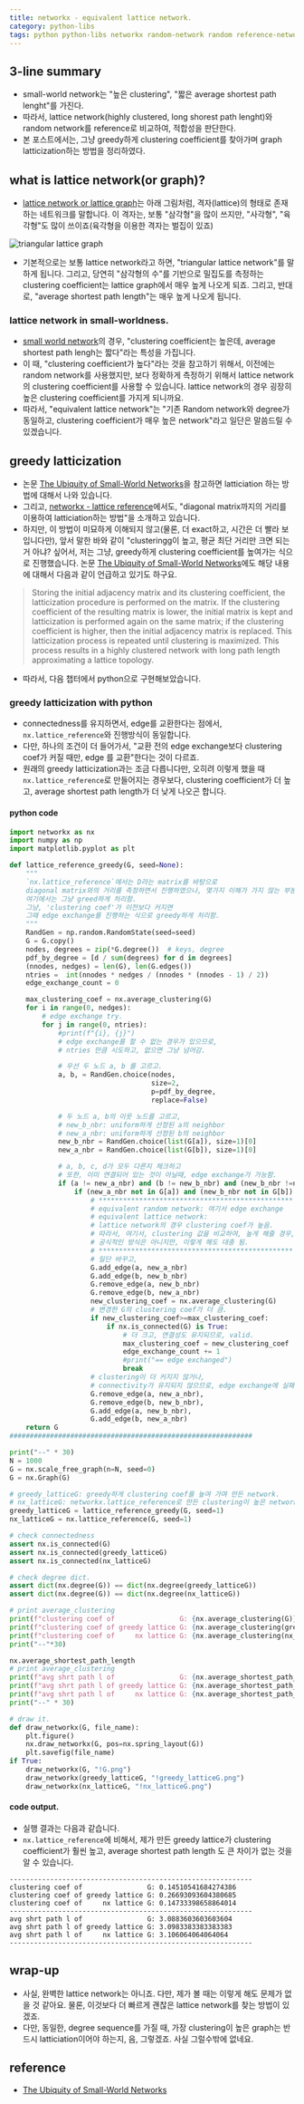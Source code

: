 ```yaml
---
title: networkx - equivalent lattice network. 
category: python-libs
tags: python python-libs networkx random-network random reference-network lattice-network
---
```


## 3-line summary 

- small-world network는 "높은 clustering", "짧은 average shortest path lenght"를 가진다. 
- 따라서, lattice network(highly clustered, long shorest path lenght)와 random network를 reference로 비교하여, 적합성을 판단한다. 
- 본 포스트에서는, 그냥 greedy하게 clustering coefficient를 찾아가며 graph latticization하는 방법을 정리하였다.

## what is lattice network(or graph)? 

- [lattice network or lattice graph](https://en.wikipedia.org/wiki/Lattice_graph)는 아래 그림처럼, 격자(lattice)의 형태로 존재하는 네트워크를 말합니다. 이 격자는, 보통 "삼각형"을 많이 쓰지만, "사각형", "육각형"도 많이 쓰이죠(육각형을 이용한 격자는 벌집이 있죠)

![triangular lattice graph](https://upload.wikimedia.org/wikipedia/commons/thumb/6/63/Triangular_grid_graph.svg/330px-Triangular_grid_graph.svg.png)

- 기본적으로는 보통 lattice network라고 하면, "triangular lattice network"를 말하게 됩니다. 그리고, 당연히 "삼각형의 수"를 기반으로 밀집도를 측정하는 clustering coefficient는 lattice graph에서 매우 높게 나오게 되죠. 그리고, 반대로, "average shortest path length"는 매우 높게 나오게 됩니다.

### lattice network in small-worldness. 

- [small world network](https://en.wikipedia.org/wiki/Small-world_network)의 경우, "clustering coefficient는 높은데, average shortest path lengh는 짧다"라는 특성을 가집니다. 
- 이 때, "clustering coefficient가 높다"라는 것을 참고하기 위해서, 이전에는 random network를 사용했지만, 보다 정확하게 측정하기 위해서 lattice network의 clustering coefficient를 사용할 수 있습니다. lattice network의 경우 굉장히 높은 clustering coefficient를 가지게 되니까요.
- 따라서, "equivalent lattice network"는 "기존 Random network와 degree가 동일하고, clustering coefficient가 매우 높은 network"라고 일단은 말씀드릴 수 있겠습니다. 


## greedy latticization

- 논문 [The Ubiquity of Small-World Networks](https://www.ncbi.nlm.nih.gov/pmc/articles/PMC3604768/)을 참고하면 latticiation 하는 방법에 대해서 나와 있습니다. 
- 그리고, [networkx - lattice reference](https://networkx.github.io/documentation/stable/_modules/networkx/algorithms/smallworld.html#lattice_reference)에서도, "diagonal matrix까지의 거리를 이용하여 latticiation하는 방법"을 소개하고 있습니다. 
- 하지만, 이 방법이 미묘하게 이해되지 않고(물론, 더 exact하고, 시간은 더 빨라 보입니다만), 앞서 말한 바와 같이 "clusteringg이 높고, 평균 최단 거리만 크면 되는거 아냐? 싶어서, 저는 그냥, greedy하게 clustering coefficient를 높여가는 식으로 진행했습니다. 논문 [The Ubiquity of Small-World Networks](https://www.ncbi.nlm.nih.gov/pmc/articles/PMC3604768/)에도 해당 내용에 대해서 다음과 같이 언급하고 있기도 하구요.

> Storing the initial adjacency matrix and its clustering coefficient, the latticization procedure is performed on the matrix. If the clustering coefficient of the resulting matrix is lower, the initial matrix is kept and latticization is performed again on the same matrix; if the clustering coefficient is higher, then the initial adjacency matrix is replaced. This latticization process is repeated until clustering is maximized. This process results in a highly clustered network with long path length approximating a lattice topology.

- 따라서, 다음 챕터에서 python으로 구현해보았습니다. 

### greedy latticization with python 

- connectedness를 유지하면서, edge를 교환한다는 점에서, `nx.lattice_reference`와 진행방식이 동일합니다. 
- 다만, 하나의 조건이 더 들어가서, "교환 전의 edge exchange보다 clustering coef가 커질 때만, edge 를 교환"한다는 것이 다르죠. 
- 원래의 greedy latticization과는 조금 다릅니다만, 오히려 이렇게 했을 때 `nx.lattice_reference`로 만들어지는 경우보다, clustering coefficient가 더 높고, average shortest path length가 더 낮게 나오곤 합니다.

#### python code 

```python 
import networkx as nx
import numpy as np
import matplotlib.pyplot as plt

def lattice_reference_greedy(G, seed=None):
    """
    `nx.lattice_reference`에서는 D라는 matrix를 바탕으로 
    diagonal matrix와의 거리를 측정하면서 진행하였으나, 몇가지 이해가 가지 않는 부분이 있어, 
    여기에서는 그냥 greed하게 처리함. 
    그냥, 'clustering coef'가 이전보다 커지면 
    그때 edge exchange를 진행하는 식으로 greedy하게 처리함.
    """
    RandGen = np.random.RandomState(seed=seed)
    G = G.copy()
    nodes, degrees = zip(*G.degree())  # keys, degree
    pdf_by_degree = [d / sum(degrees) for d in degrees]
    (nnodes, nedges) = len(G), len(G.edges())
    ntries =  int(nnodes * nedges / (nnodes * (nnodes - 1) / 2))
    edge_exchange_count = 0

    max_clustering_coef = nx.average_clustering(G)
    for i in range(0, nedges):
        # edge exchange try.
        for j in range(0, ntries):
            #print(f"{i}, {j}")
            # edge exchange를 할 수 없는 경우가 있으므로,
            # ntries 만큼 시도하고, 없으면 그냥 넘어감.

            # 우선 두 노드 a, b 를 고르고.
            a, b, = RandGen.choice(nodes,
                                   size=2,
                                   p=pdf_by_degree,
                                   replace=False)

            # 두 노드 a, b의 이웃 노드를 고르고,
            # new_b_nbr: uniform하게 선정된 a의 neighbor
            # new_a_nbr: uniform하게 선정된 b의 neighbor
            new_b_nbr = RandGen.choice(list(G[a]), size=1)[0]
            new_a_nbr = RandGen.choice(list(G[b]), size=1)[0]

            # a, b, c, d가 모두 다른지 체크하고
            # 또한, 이미 연결되어 있는 것이 아닐때, edge exchange가 가능함.
            if (a != new_a_nbr) and (b != new_b_nbr) and (new_b_nbr !=new_a_nbr):
                if (new_a_nbr not in G[a]) and (new_b_nbr not in G[b]):
                    # ************************************************
                    # equivalent random network: 여기서 edge exchange
                    # equivalent lattice network:
                    # lattice network의 경우 clustering coef가 높음.
                    # 따라서, 여기서, clustering 값을 비교하여, 높게 해줄 경우, 변경.
                    # 공식적인 방식은 아니지만, 이렇게 해도 대충 됨.
                    # ************************************************
                    # 일단 바꾸고,
                    G.add_edge(a, new_a_nbr)
                    G.add_edge(b, new_b_nbr)
                    G.remove_edge(a, new_b_nbr)
                    G.remove_edge(b, new_a_nbr)
                    new_clustering_coef = nx.average_clustering(G)
                    # 변경한 G의 clustering coef가 더 큼.
                    if new_clustering_coef>=max_clustering_coef:
                        if nx.is_connected(G) is True:
                            # 더 크고, 연결성도 유지되므로, valid.
                            max_clustering_coef = new_clustering_coef
                            edge_exchange_count += 1
                            #print("== edge exchanged")
                            break
                    # clustering이 더 커지지 않거나,
                    # connectivity가 유지되지 않으므로, edge exchange에 실패함.
                    G.remove_edge(a, new_a_nbr),
                    G.remove_edge(b, new_b_nbr),
                    G.add_edge(a, new_b_nbr),
                    G.add_edge(b, new_a_nbr)
    return G
############################################################

print("--" * 30)
N = 1000
G = nx.scale_free_graph(n=N, seed=0)
G = nx.Graph(G)

# greedy_latticeG: greedy하게 clustering coef를 높여 가며 만든 network.
# nx_latticeG: networkx.lattice_reference로 만든 clustering이 높은 network
greedy_latticeG = lattice_reference_greedy(G, seed=1)
nx_latticeG = nx.lattice_reference(G, seed=1)

# check connectedness
assert nx.is_connected(G)
assert nx.is_connected(greedy_latticeG)
assert nx.is_connected(nx_latticeG)

# check degree dict.
assert dict(nx.degree(G)) == dict(nx.degree(greedy_latticeG))
assert dict(nx.degree(G)) == dict(nx.degree(nx_latticeG))

# print average_clustering
print(f"clustering coef of                G: {nx.average_clustering(G)}")
print(f"clustering coef of greedy lattice G: {nx.average_clustering(greedy_latticeG)}")
print(f"clustering coef of     nx lattice G: {nx.average_clustering(nx_latticeG)}")
print("--"*30)

nx.average_shortest_path_length
# print average_clustering
print(f"avg shrt path l of                G: {nx.average_shortest_path_length(G)}")
print(f"avg shrt path l of greedy lattice G: {nx.average_shortest_path_length(greedy_latticeG)}")
print(f"avg shrt path l of     nx lattice G: {nx.average_shortest_path_length(nx_latticeG)}")
print("--" * 30)

# draw it.
def draw_networkx(G, file_name):
    plt.figure()
    nx.draw_networkx(G, pos=nx.spring_layout(G))
    plt.savefig(file_name)
if True:
    draw_networkx(G, "!G.png")
    draw_networkx(greedy_latticeG, "!greedy_latticeG.png")
    draw_networkx(nx_latticeG, "!nx_latticeG.png")
```

#### code output. 

- 실행 결과는 다음과 같습니다. 
- `nx.lattice_reference`에 비해서, 제가 만든 greedy lattice가 clustering coefficient가 훨씬 높고, average shortest path length 도 큰 차이가 없는 것을 알 수 있습니다.

```
------------------------------------------------------------
clustering coef of                G: 0.14510541684274386
clustering coef of greedy lattice G: 0.26693093604380685
clustering coef of     nx lattice G: 0.14733398658864014
------------------------------------------------------------
avg shrt path l of                G: 3.0883603603603604
avg shrt path l of greedy lattice G: 3.0983383383383383
avg shrt path l of     nx lattice G: 3.106064064064064
------------------------------------------------------------
```


## wrap-up

- 사실, 완벽한 lattice network는 아니죠. 다만, 제가 볼 때는 이렇게 해도 문제가 없을 것 같아요. 물론, 이것보다 더 빠르게 괜찮은 lattice network를 찾는 방법이 있겠죠. 
- 다만, 동일한, degree sequence를 가질 때, 가장 clustering이 높은 graph는 반드시 latticiation이어야 하는지, 음, 그렇겠죠. 사실 그럴수밖에 없네요.


## reference 

- [The Ubiquity of Small-World Networks](https://www.ncbi.nlm.nih.gov/pmc/articles/PMC3604768/)